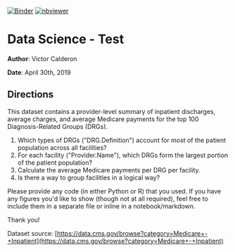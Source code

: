 [![Binder](https://mybinder.org/badge_logo.svg)](https://mybinder.org/v2/gh/vcalderon2009/DS_Test/master)
[![nbviewer](https://img.shields.io/badge/nbviewer-view%20notebook-red.svg)](https://nbviewer.jupyter.org/github/vcalderon2009/DS_Test/blob/master/notebooks/1.0-Victor_Calderon-DS_Test.ipynb)



# Data Science - Test

__Author__: Victor Calderon

__Date__: April 30th, 2019

## Directions

This dataset contains a provider-level summary of inpatient discharges, average charges, and average Medicare payments for the top 100 Diagnosis-Related Groups (DRGs).

1. Which types of DRGs ("DRG.Definition") account for most of the patient population across all facilities?
2. For each facility ("Provider.Name"), which DRGs form the largest portion of the patient population?
3. Calculate the average Medicare payments per DRG per facility.
4. Is there a way to group facilities in a logical way?

Please provide any code (in either Python or R) that you used.  If you have any figures you'd like to show (though not at all required), feel free to include them in a separate file or inline in a notebook/markdown. 

Thank you!

Dataset source: [https://data.cms.gov/browse?category=Medicare+-+Inpatient](https://data.cms.gov/browse?category=Medicare+-+Inpatient)
